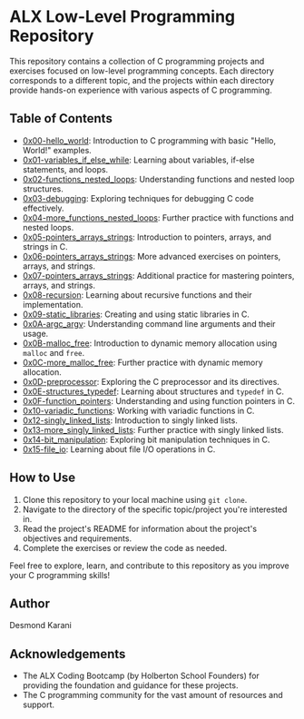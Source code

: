# ALX Low-Level Programming Repository

This repository contains a collection of C programming projects and exercises focused on low-level programming concepts. Each directory corresponds to a different topic, and the projects within each directory provide hands-on experience with various aspects of C programming.

## Table of Contents

- [0x00-hello_world](./0x00-hello_world): Introduction to C programming with basic "Hello, World!" examples.
- [0x01-variables_if_else_while](./0x01-variables_if_else_while): Learning about variables, if-else statements, and loops.
- [0x02-functions_nested_loops](./0x02-functions_nested_loops): Understanding functions and nested loop structures.
- [0x03-debugging](./0x03-debugging): Exploring techniques for debugging C code effectively.
- [0x04-more_functions_nested_loops](./0x04-more_functions_nested_loops): Further practice with functions and nested loops.
- [0x05-pointers_arrays_strings](./0x05-pointers_arrays_strings): Introduction to pointers, arrays, and strings in C.
- [0x06-pointers_arrays_strings](./0x06-pointers_arrays_strings): More advanced exercises on pointers, arrays, and strings.
- [0x07-pointers_arrays_strings](./0x07-pointers_arrays_strings): Additional practice for mastering pointers, arrays, and strings.
- [0x08-recursion](./0x08-recursion): Learning about recursive functions and their implementation.
- [0x09-static_libraries](./0x09-static_libraries): Creating and using static libraries in C.
- [0x0A-argc_argv](./0x0A-argc_argv): Understanding command line arguments and their usage.
- [0x0B-malloc_free](./0x0B-malloc_free): Introduction to dynamic memory allocation using `malloc` and `free`.
- [0x0C-more_malloc_free](./0x0C-more_malloc_free): Further practice with dynamic memory allocation.
- [0x0D-preprocessor](./0x0D-preprocessor): Exploring the C preprocessor and its directives.
- [0x0E-structures_typedef](./0x0E-structures_typedef): Learning about structures and `typedef` in C.
- [0x0F-function_pointers](./0x0F-function_pointers): Understanding and using function pointers in C.
- [0x10-variadic_functions](./0x10-variadic_functions): Working with variadic functions in C.
- [0x12-singly_linked_lists](./0x12-singly_linked_lists): Introduction to singly linked lists.
- [0x13-more_singly_linked_lists](./0x13-more_singly_linked_lists): Further practice with singly linked lists.
- [0x14-bit_manipulation](./0x14-bit_manipulation): Exploring bit manipulation techniques in C.
- [0x15-file_io](./0x15-file_io): Learning about file I/O operations in C.

## How to Use

1. Clone this repository to your local machine using `git clone`.
2. Navigate to the directory of the specific topic/project you're interested in.
3. Read the project's README for information about the project's objectives and requirements.
4. Complete the exercises or review the code as needed.

Feel free to explore, learn, and contribute to this repository as you improve your C programming skills!

## Author

Desmond Karani

## Acknowledgements

- The ALX Coding Bootcamp (by Holberton School Founders) for providing the foundation and guidance for these projects.
- The C programming community for the vast amount of resources and support.
